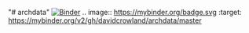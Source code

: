 "# archdata"
[![Binder](https://mybinder.org/badge.svg)](https://mybinder.org/v2/gh/davidcrowland/archdata/master)
.. image:: https://mybinder.org/badge.svg :target: https://mybinder.org/v2/gh/davidcrowland/archdata/master
